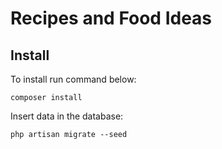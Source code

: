 # Recipes and Food Ideas

## Install

To install run command below:
````
composer install
````

Insert data in the database:
````
php artisan migrate --seed
````
